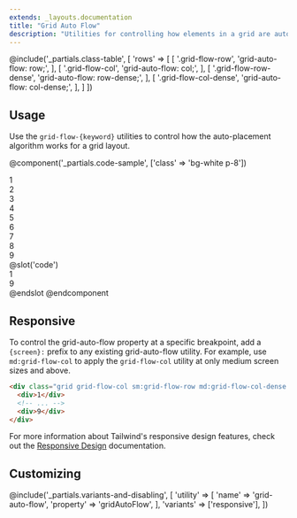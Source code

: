 ```yaml
---
extends: _layouts.documentation
title: "Grid Auto Flow"
description: "Utilities for controlling how elements in a grid are auto-placed."
---
```


@include('_partials.class-table', [
  'rows' => [
    [
      '.grid-flow-row',
      'grid-auto-flow: row;',
    ],
    [
      '.grid-flow-col',
      'grid-auto-flow: col;',
    ],
    [
      '.grid-flow-row-dense',
      'grid-auto-flow: row-dense;',
    ],
    [
      '.grid-flow-col-dense',
      'grid-auto-flow: col-dense;',
    ],
  ]
])

## Usage

Use the `grid-flow-{keyword}` utilities to control how the auto-placement algorithm works for a grid layout.

@component('_partials.code-sample', ['class' => 'bg-white p-8'])
<div class="grid grid-cols-3 grid-rows-3 grid-flow-col gap-4">
  <div class="bg-gray-300 h-12 flex items-center justify-center">1</div>
  <div class="bg-gray-500 h-12 flex items-center justify-center">2</div>
  <div class="bg-gray-300 h-12 flex items-center justify-center">3</div>
  <div class="bg-gray-500 h-12 flex items-center justify-center">4</div>
  <div class="bg-gray-300 h-12 flex items-center justify-center">5</div>
  <div class="bg-gray-500 h-12 flex items-center justify-center">6</div>
  <div class="bg-gray-300 h-12 flex items-center justify-center">7</div>
  <div class="bg-gray-500 h-12 flex items-center justify-center">8</div>
  <div class="bg-gray-300 h-12 flex items-center justify-center">9</div>
</div>
@slot('code')
<div class="grid grid-flow-col grid-cols-3 grid-rows-3 gap-4">
  <div>1</div>
  <!-- ... -->
  <div>9</div>
</div>
@endslot
@endcomponent

## Responsive

To control the grid-auto-flow property at a specific breakpoint, add a `{screen}:` prefix to any existing grid-auto-flow utility. For example, use `md:grid-flow-col` to apply the `grid-flow-col` utility at only medium screen sizes and above.

```html
<div class="grid grid-flow-col sm:grid-flow-row md:grid-flow-col-dense lg:grid-flow-row-dense xl:grid-flow-col ...">
  <div>1</div>
  <!-- ... -->
  <div>9</div>
</div>
```

For more information about Tailwind's responsive design features, check out the [Responsive Design](/docs/responsive-design) documentation.

## Customizing

@include('_partials.variants-and-disabling', [
    'utility' => [
        'name' => 'grid-auto-flow',
        'property' => 'gridAutoFlow',
    ],
    'variants' => ['responsive'],
])
